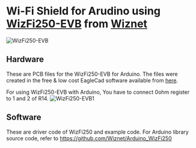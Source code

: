 # Wi-Fi Shield for Arudino using [WizFi250-EVB](http://wizwiki.net/wiki/doku.php?id=products:wizfi250:start) from [Wiznet](http://www.wiznet.co.kr/)


![WizFi250-EVB](https://raw.githubusercontent.com/Wiznet/Arduino_WizFi250/master/WizFi250-EVB.png "WizFi250-EVB")


## Hardware
These are PCB files for the WizFi250-EVB for Arduino. The files were created in the free & low cost EagleCad software available from [here](http://www.cadsoftusa.com/download-eagle/?language=en).

For using WizFi250-EVB with Arduino, You have to connect 0ohm register to 1 and 2 of R14.
![WizFi250-EVB1](https://raw.githubusercontent.com/Wiznet/Arduino_WizFi250/master/WizFi250-EVB1.png "WizFi250-EVB1")

## Software
These are driver code of WizFi250 and example code.
For Arduino library source code, refer to https://github.com/Wiznet/Arduino_WizFi250


